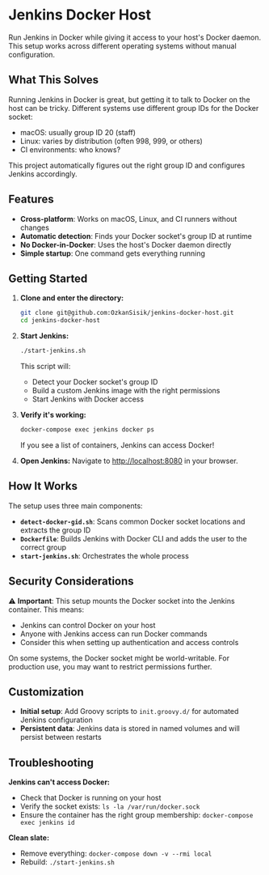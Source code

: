# Jenkins Docker Host

Run Jenkins in Docker while giving it access to your host's Docker daemon. This setup works across different operating systems without manual configuration.

## What This Solves

Running Jenkins in Docker is great, but getting it to talk to Docker on the host can be tricky. Different systems use different group IDs for the Docker socket:
- macOS: usually group ID 20 (staff)
- Linux: varies by distribution (often 998, 999, or others)
- CI environments: who knows?

This project automatically figures out the right group ID and configures Jenkins accordingly.

## Features

- **Cross-platform**: Works on macOS, Linux, and CI runners without changes
- **Automatic detection**: Finds your Docker socket's group ID at runtime
- **No Docker-in-Docker**: Uses the host's Docker daemon directly
- **Simple startup**: One command gets everything running

## Getting Started

1. **Clone and enter the directory:**
   ```bash
   git clone git@github.com:OzkanSisik/jenkins-docker-host.git
   cd jenkins-docker-host
   ```

2. **Start Jenkins:**
   ```bash
   ./start-jenkins.sh
   ```
   
   This script will:
   - Detect your Docker socket's group ID
   - Build a custom Jenkins image with the right permissions
   - Start Jenkins with Docker access

3. **Verify it's working:**
   ```bash
   docker-compose exec jenkins docker ps
   ```
   
   If you see a list of containers, Jenkins can access Docker!

4. **Open Jenkins:**
   Navigate to [http://localhost:8080](http://localhost:8080) in your browser.

## How It Works

The setup uses three main components:

- **`detect-docker-gid.sh`**: Scans common Docker socket locations and extracts the group ID
- **`Dockerfile`**: Builds Jenkins with Docker CLI and adds the user to the correct group
- **`start-jenkins.sh`**: Orchestrates the whole process

## Security Considerations

⚠️ **Important**: This setup mounts the Docker socket into the Jenkins container. This means:
- Jenkins can control Docker on your host
- Anyone with Jenkins access can run Docker commands
- Consider this when setting up authentication and access controls

On some systems, the Docker socket might be world-writable. For production use, you may want to restrict permissions further.

## Customization

- **Initial setup**: Add Groovy scripts to `init.groovy.d/` for automated Jenkins configuration
- **Persistent data**: Jenkins data is stored in named volumes and will persist between restarts

## Troubleshooting

**Jenkins can't access Docker:**
- Check that Docker is running on your host
- Verify the socket exists: `ls -la /var/run/docker.sock`
- Ensure the container has the right group membership: `docker-compose exec jenkins id`

**Clean slate:**
- Remove everything: `docker-compose down -v --rmi local`
- Rebuild: `./start-jenkins.sh`

